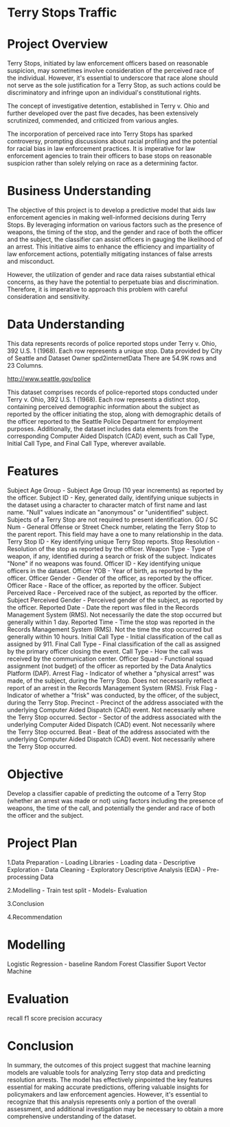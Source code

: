 

# Terry Stops Traffic

# Project Overview

Terry Stops, initiated by law enforcement officers based on reasonable suspicion, may sometimes involve consideration of the perceived race of the individual. However, it's essential to underscore that race alone should not serve as the sole justification for a Terry Stop, as such actions could be discriminatory and infringe upon an individual's constitutional rights.

The concept of investigative detention, established in Terry v. Ohio and further developed over the past five decades, has been extensively scrutinized, commended, and criticized from various angles.

The incorporation of perceived race into Terry Stops has sparked controversy, prompting discussions about racial profiling and the potential for racial bias in law enforcement practices. It is imperative for law enforcement agencies to train their officers to base stops on reasonable suspicion rather than solely relying on race as a determining factor.


# Business Understanding

The objective of this project is to develop a predictive model that aids law enforcement agencies in making well-informed decisions during Terry Stops. By leveraging information on various factors such as the presence of weapons, the timing of the stop, and the gender and race of both the officer and the subject, the classifier can assist officers in gauging the likelihood of an arrest. This initiative aims to enhance the efficiency and impartiality of law enforcement actions, potentially mitigating instances of false arrests and misconduct.

However, the utilization of gender and race data raises substantial ethical concerns, as they have the potential to perpetuate bias and discrimination. Therefore, it is imperative to approach this problem with careful consideration and sensitivity.

# Data Understanding

This data represents records of police reported stops under Terry v. Ohio, 392 U.S. 1 (1968). Each row represents a unique stop. Data provided by City of Seattle and Dataset Owner spd2internetData There are 54.9K rows and 23 Columns.

http://www.seattle.gov/police

This dataset comprises records of police-reported stops conducted under Terry v. Ohio, 392 U.S. 1 (1968). Each row represents a distinct stop, containing perceived demographic information about the subject as reported by the officer initiating the stop, along with demographic details of the officer reported to the Seattle Police Department for employment purposes. Additionally, the dataset includes data elements from the corresponding Computer Aided Dispatch (CAD) event, such as Call Type, Initial Call Type, and Final Call Type, wherever available.

# Features

Subject Age Group - Subject Age Group (10 year increments) as reported by the officer.
Subject ID - Key, generated daily, identifying unique subjects in the dataset using a character to character match of first name and last name. "Null" values indicate an "anonymous" or "unidentified" subject. Subjects of a Terry Stop are not required to present identification.
GO / SC Num - General Offense or Street Check number, relating the Terry Stop to the parent report. This field may have a one to many relationship in the data.
Terry Stop ID - Key identifying unique Terry Stop reports.
Stop Resolution - Resolution of the stop as reported by the officer.
Weapon Type - Type of weapon, if any, identified during a search or frisk of the subject. Indicates "None" if no weapons was found.
Officer ID - Key identifying unique officers in the dataset.
Officer YOB - Year of birth, as reported by the officer.
Officer Gender - Gender of the officer, as reported by the officer.
Officer Race - Race of the officer, as reported by the officer.
Subject Perceived Race - Perceived race of the subject, as reported by the officer.
Subject Perceived Gender - Perceived gender of the subject, as reported by the officer.
Reported Date - Date the report was filed in the Records Management System (RMS). Not necessarily the date the stop occurred but generally within 1 day.
Reported Time - Time the stop was reported in the Records Management System (RMS). Not the time the stop occurred but generally within 10 hours.
Initial Call Type - Initial classification of the call as assigned by 911.
Final Call Type - Final classification of the call as assigned by the primary officer closing the event.
Call Type - How the call was received by the communication center.
Officer Squad - Functional squad assignment (not budget) of the officer as reported by the Data Analytics Platform (DAP).
Arrest Flag - Indicator of whether a "physical arrest" was made, of the subject, during the Terry Stop. Does not necessarily reflect a report of an arrest in the Records Management System (RMS).
Frisk Flag - Indicator of whether a "frisk" was conducted, by the officer, of the subject, during the Terry Stop.
Precinct - Precinct of the address associated with the underlying Computer Aided Dispatch (CAD) event. Not necessarily where the Terry Stop occurred.
Sector - Sector of the address associated with the underlying Computer Aided Dispatch (CAD) event. Not necessarily where the Terry Stop occurred.
Beat - Beat of the address associated with the underlying Computer Aided Dispatch (CAD) event. Not necessarily where the Terry Stop occurred.

# Objective

Develop a classifier capable of predicting the outcome of a Terry Stop (whether an arrest was made or not) using factors including the presence of weapons, the time of the call, and potentially the gender and race of both the officer and the subject.

# Project Plan

1.Data Preparation - Loading Libraries - Loading data - Descriptive Exploration - Data Cleaning - Exploratory Descriptive Analysis (EDA) - Pre-processing Data

2.Modelling - Train test split - Models- Evaluation

3.Conclusion

4.Recommendation

# Modelling

Logistic Regression - baseline Random Forest Classifier Suport Vector Machine

# Evaluation

recall f1 score precision accuracy

# Conclusion

In summary, the outcomes of this project suggest that machine learning models are valuable tools for analyzing Terry stop data and predicting resolution arrests. The model has effectively pinpointed the key features essential for making accurate predictions, offering valuable insights for policymakers and law enforcement agencies. However, it's essential to recognize that this analysis represents only a portion of the overall assessment, and additional investigation may be necessary to obtain a more comprehensive understanding of the dataset.
